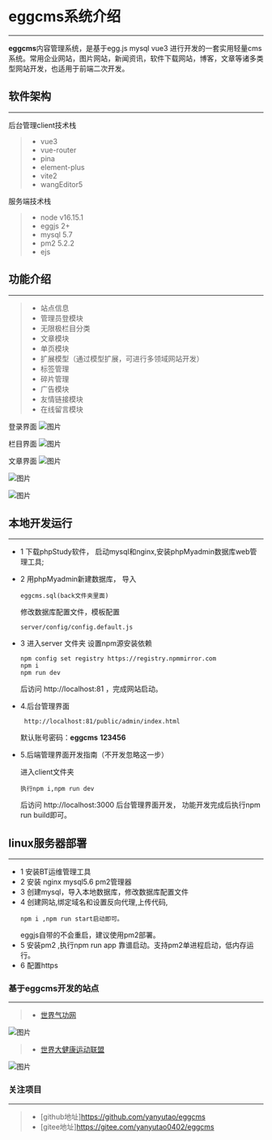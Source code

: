 # eggcms系统介绍
------
 **eggcms**内容管理系统，是基于egg.js mysql vue3 进行开发的一套实用轻量cms系统。常用企业网站，图片网站，新闻资讯，软件下载网站，博客，文章等诸多类型网站开发，也适用于前端二次开发。


## 软件架构
------
后台管理client技术栈
  > * vue3 
  > * vue-router
  > * pina 
  > * element-plus 
  > * vite2
  > * wangEditor5

服务端技术栈
  > * node v16.15.1
  > * eggjs 2+
  > * mysql 5.7
  > * pm2 5.2.2
  > * ejs

## 功能介绍
------
> * 站点信息
> * 管理员登模块
> * 无限极栏目分类
> * 文章模块
> * 单页模块
> * 扩展模型（通过模型扩展，可进行多领域网站开发）
> * 标签管理
> * 碎片管理
> * 广告模块
> * 友情链接模块
> * 在线留言模块

登录界面
![图片](https://gitee.com/yanyutao0402/eggcms/raw/master/back/%E7%99%BB%E5%BD%95-eggcms%E7%AE%A1%E7%90%86%E7%B3%BB%E7%BB%9F.png)

栏目界面
![图片](https://gitee.com/yanyutao0402/eggcms/raw/master/back/%E6%A0%8F%E7%9B%AE%E7%AE%A1%E7%90%86-eggcms%E7%AE%A1%E7%90%86%E7%B3%BB%E7%BB%9F.png)

文章界面
![图片](https://gitee.com/yanyutao0402/eggcms/raw/master/back/%E6%96%87%E7%AB%A0%E7%AE%A1%E7%90%86-eggcms%E7%AE%A1%E7%90%86%E7%B3%BB%E7%BB%9F.png)

![图片](https://gitee.com/yanyutao0402/eggcms/raw/master/back/%E6%96%87%E7%AB%A0%E6%9B%B4%E6%96%B0-eggcms.png)

![图片](https://gitee.com/yanyutao0402/eggcms/raw/master/back/%E6%96%87%E7%AB%A0%E6%9B%B4%E6%96%B01-eggcms.png)


## 本地开发运行
------
* 1 下载phpStudy软件，
    启动mysql和nginx,安装phpMyadmin数据库web管理工具;
* 2 用phpMyadmin新建数据库，
    导入
    ```
    eggcms.sql(back文件夹里面)
    ```
    修改数据库配置文件，模板配置 
    ```
    server/config/config.default.js
    ```
* 3 进入server 文件夹
    设置npm源安装依赖
    ```
    npm config set registry https://registry.npmmirror.com
    npm i 
    npm run dev 
    ```
    后访问 http://localhost:81 ，完成网站启动。

*  4.后台管理界面  
   ```
    http://localhost:81/public/admin/index.html 
    ```
   默认账号密码：**eggcms**  **123456**

* 5.后端管理界面开发指南（不开发忽略这一步）

    进入client文件夹
    ```
    执行npm i,npm run dev  
    ```
    后访问 http://localhost:3000 后台管理界面开发，
    功能开发完成后执行npm run build即可。
    


## linux服务器部署
------
* 1 安装BT运维管理工具
* 2 安装 nginx mysql5.6  pm2管理器 
* 3 创建mysql，导入本地数据库，修改数据库配置文件
* 4 创建网站,绑定域名和设置反向代理,上传代码,
    ```
    npm i ,npm run start启动即可。
    ```
  eggjs自带的不会重启，建议使用pm2部署。
* 5 安装pm2 ,执行npm run app 靠谱启动。支持pm2单进程启动，低内存运行。
* 6 配置https


### 基于eggcms开发的站点
------
> * [世界气功网](http://www.shijieqigong.com/)

![图片](https://gitee.com/yanyutao0402/eggcms/raw/master/back/%E4%B8%96%E7%95%8C%E6%B0%94%E5%8A%9F%E7%BD%91.png)

> * [世界大健康运动联盟](http://www.worldhealthgames.com/)

![图片](https://gitee.com/yanyutao0402/eggcms/raw/master/back/%E4%B8%96%E7%95%8C%E5%A4%A7%E5%81%A5%E5%BA%B7%E8%BF%90%E5%8A%A8%E8%81%94%E7%9B%9F.png)


### 关注项目
------
> * [github地址]https://github.com/yanyutao/eggcms
> * [gitee地址]https://gitee.com/yanyutao0402/eggcms

